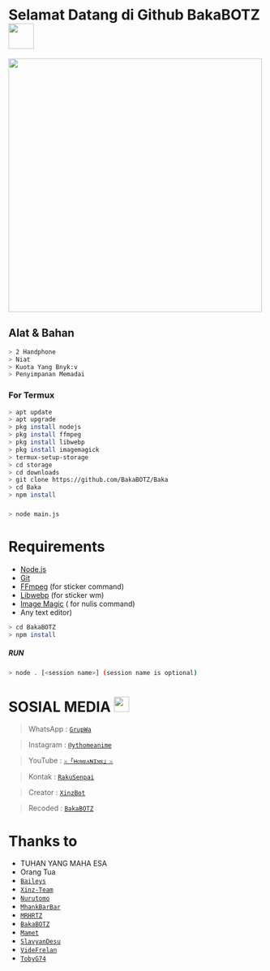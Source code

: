 # Selamat Datang di Github BakaBOTZ <img src="https://github.com/TheDudeThatCode/TheDudeThatCode/blob/master/Assets/Hi.gif" width="50px">
<img src="https://github.com/TheDudeThatCode/TheDudeThatCode/blob/master/Assets/Developer.gif" width="500px">

## Alat & Bahan
```bash
> 2 Handphone
> Niat
> Kuota Yang Bnyk:v
> Penyimpanan Memadai
```


### For Termux
```bash
> apt update 
> apt upgrade
> pkg install nodejs 
> pkg install ffmpeg 
> pkg install libwebp 
> pkg install imagemagick
> termux-setup-storage
> cd storage
> cd downloads
> git clone https://github.com/BakaBOTZ/Baka
> cd Baka
> npm install
```
###
```bash
> node main.js
```


# Requirements
* [Node.js](https://nodejs.org/en/)
* [Git](https://git-scm.com/downloads)
* [FFmpeg](https://github.com/BtbN/FFmpeg-Builds/releases/download/autobuild-2020-12-08-13-03/ffmpeg-n4.3.1-26-gca55240b8c-win64-gpl-4.3.zip) (for sticker command)
* [Libwebp](https://developers.google.com/speed/webp/download) (for sticker wm)
* [Image Magic](https://imagemagick.org/script/download.php) ( for nulis command)
* Any text editor) 
```bash
> cd BakaBOTZ
> npm install
```
##### RUN
```bash
> node . [<session name>] (session name is optional)
```

# SOSIAL MEDIA <img src="https://github.com/TheDudeThatCode/TheDudeThatCode/blob/master/Assets/Earth.gif" width="30px">
> WhatsApp  : [`GrupWa`](https://chat.whatsapp.com/I1EYwXRsPzF7WxhGvvaE7v)

> Instagram : [`@ythomeanime`](https://instagram.com/ythomeanime)

> YouTube   : [`⚔「ʜᴏᴍᴇᴀɴɪᴍᴇ」⚔`](https://youtube.com/channel/UC7SydwUESoyOQ3qZZuoaNHw)

> Kontak    : [`RakuSenpai`](https://wa.me/6287834993722)

> Creator   : [`XinzBot`](https://github.com/Xinz-Team)

> Recoded   : [`BakaBOTZ`](https://github.com/BakaBOTZ)



# Thanks to
* TUHAN YANG MAHA ESA
* Orang Tua
* [`Baileys`](https://github.com/adiwajshing/Baileys)
* [`Xinz-Team`](https://github.com/Xinz-Team)
* [`Nurutomo`](https://github.com/Nurutomo)
* [`MhankBarBar`](https://github.com/MhankBarBar)
* [`MRHRTZ`](https://github.com/MRHRTZ)
* [`BakaBOTZ`](https://github.com/BakaBOTZ)
* [`Mamet`](https://github.com/mamet8/)
* [`SlavyanDesu`](https://github.com/SlavyanDesu)
* [`VideFrelan`](https://github.com/VideFrelan)
* [`TobyG74`](https://github.com/TobyG74)
```
